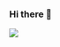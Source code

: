 ### Hi there 👋

<p>
  <a href="https://count.getloli.com/"><img src="https://count.getloli.com/get/@epicseven-cup?theme=gelbooru"></a>
</p>
<!--
**epicseven-cup/epicseven-cup** is a ✨ _special_ ✨ repository because its `README.md` (this file) appears on your GitHub profile.

Here are some ideas to get you started:

- 🔭 I’m currently working on ...
- 🌱 I’m currently learning ...
- 👯 I’m looking to collaborate on ...
- 🤔 I’m looking for help with ...
- 💬 Ask me about ...
- 📫 How to reach me: ...
- 😄 Pronouns: ...
- ⚡ Fun fact: ...
-->
